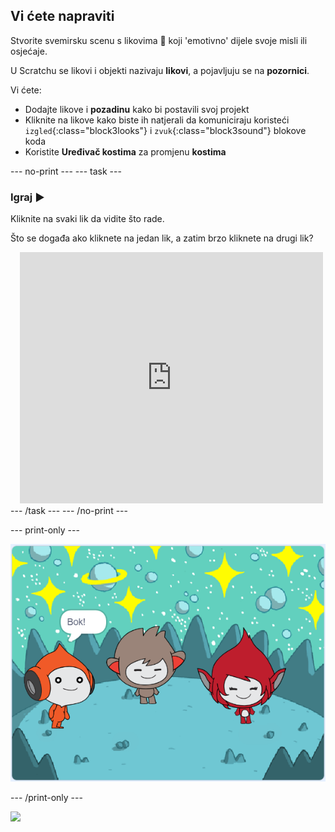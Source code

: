 ## Vi ćete napraviti

Stvorite svemirsku scenu s likovima 👾 koji 'emotivno' dijele svoje misli ili osjećaje.

U Scratchu se likovi i objekti nazivaju **likovi**, a pojavljuju se na **pozornici**.

Vi ćete:
+ Dodajte likove i **pozadinu** kako bi postavili svoj projekt
+ Kliknite na likove kako biste ih natjerali da komuniciraju koristeći `izgled`{:class="block3looks"} i `zvuk`{:class="block3sound"} blokove koda
+ Koristite **Uređivač kostima** za promjenu **kostima**

--- no-print --- --- task ---
### Igraj ▶️
<div style="display: flex; flex-wrap: wrap">
<div style="flex-basis: 175px; flex-grow: 1">  
Kliknite na svaki lik da vidite što rade. 

Što se događa ako kliknete na jedan lik, a zatim brzo kliknete na drugi lik?
</div>
<div class="scratch-preview" style="margin-left: 15px;">
  <iframe allowtransparency="true" width="485" height="402" src="https://scratch.mit.edu/projects/embed/485673032/?autostart=false" frameborder="0"></iframe>
</div>
</div>
--- /task --- --- /no-print ---

--- print-only ---

![Završen projekt.](images/showcase_static.png)

--- /print-only ---

![](https://code.org/api/hour/begin_raspi_space.png)

